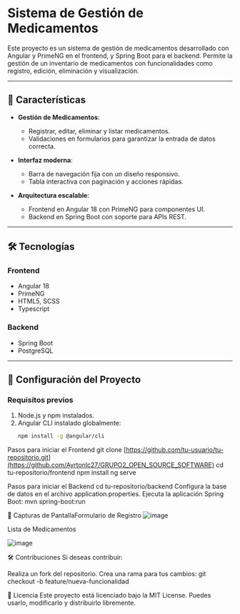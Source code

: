 # Sistema de Gestión de Medicamentos

Este proyecto es un sistema de gestión de medicamentos desarrollado con Angular y PrimeNG en el frontend, y Spring Boot para el backend. Permite la gestión de un inventario de medicamentos con funcionalidades como registro, edición, eliminación y visualización.

---

## 🚀 Características

- **Gestión de Medicamentos**:
  - Registrar, editar, eliminar y listar medicamentos.
  - Validaciones en formularios para garantizar la entrada de datos correcta.
  
- **Interfaz moderna**:
  - Barra de navegación fija con un diseño responsivo.
  - Tabla interactiva con paginación y acciones rápidas.

- **Arquitectura escalable**:
  - Frontend en Angular 18 con PrimeNG para componentes UI.
  - Backend en Spring Boot con soporte para APIs REST.

---

## 🛠️ Tecnologías

### **Frontend**
- Angular 18
- PrimeNG
- HTML5, SCSS
- Typescript

### **Backend**
- Spring Boot
- PostgreSQL

---

## 🔧 Configuración del Proyecto

### **Requisitos previos**
1. Node.js y npm instalados.
2. Angular CLI instalado globalmente:
   ```bash
   npm install -g @angular/cli

Pasos para iniciar el Frontend
git clone [https://github.com/tu-usuario/tu-repositorio.git](https://github.com/Ayrtonlc27/GRUPO2_OPEN_SOURCE_SOFTWARE)
cd tu-repositorio/frontend
npm install
ng serve

Pasos para iniciar el Backend
cd tu-repositorio/backend
Configura la base de datos en el archivo application.properties.
Ejecuta la aplicación Spring Boot:
mvn spring-boot:run

📸 Capturas de PantallaFormulario de Registro
![image](https://github.com/user-attachments/assets/54273257-a159-427d-a9b4-8903daa43dfb)

Lista de Medicamentos

![image](https://github.com/user-attachments/assets/7574e159-3101-4cd8-93d8-bcb527b8732a)

🛠️ Contribuciones
Si deseas contribuir:

Realiza un fork del repositorio.
Crea una rama para tus cambios:
git checkout -b feature/nueva-funcionalidad

📝 Licencia
Este proyecto está licenciado bajo la MIT License. Puedes usarlo, modificarlo y distribuirlo libremente.

